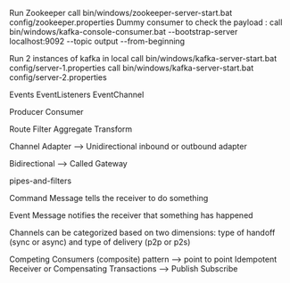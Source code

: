 Run Zookeeper
    call bin/windows/zookeeper-server-start.bat config/zookeeper.properties
Dummy consumer to check the payload :
    call bin/windows/kafka-console-consumer.bat --bootstrap-server localhost:9092 --topic output --from-beginning

Run 2 instances of kafka in local
    call bin/windows/kafka-server-start.bat config/server-1.properties
    call bin/windows/kafka-server-start.bat config/server-2.properties


Events
EventListeners
EventChannel

Producer
Consumer

Route
Filter
Aggregate
Transform

 Channel Adapter  --> Unidirectional inbound or outbound adapter

 Bidirectional --> Called Gateway

 pipes-and-filters

 Command Message tells the receiver to do something

 Event Message notifies the receiver that something has happened

 Channels can be categorized based on two dimensions: type of handoff (sync or async) and type of delivery (p2p or p2s)

Competing Consumers (composite) pattern --> point to point
Idempotent Receiver or Compensating Transactions --> Publish Subscribe

